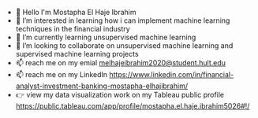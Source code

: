 - 👋 Hello I'm Mostapha El Haje Ibrahim
- 👀 I’m interested in learning how i can implement machine learning techniques in the financial industry 
- 🌱 I’m currently learning unsupervised machine learning 
- 🤟 I’m looking to collaborate on unsupervised machine learning and supervised machine learning projects 
- 📫 reach me on my emial melhajeibrahim2020@student.hult.edu
- 📫 reach me on my LinkedIn https://www.linkedin.com/in/financial-analyst-investment-banking-mostapha-elhajibrahim/
- 👉 view my data visualization work on my Tableau public profile https://public.tableau.com/app/profile/mostapha.el.haje.ibrahim5026#!/
